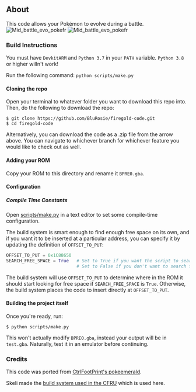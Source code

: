 ## About

This code allows your Pokémon to evolve during a battle.
![Mid_battle_evo_pokefr](https://github.com/user-attachments/assets/d151a8b8-7491-4333-8414-465459a70468)
![Mid_battle_evo_pokefr](https://github.com/user-attachments/assets/d151a8b8-7491-4333-8414-465459a70468)


### Build Instructions

You must have `DevkitARM` and `Python 3.7` in your `PATH` variable. `Python 3.8` or higher willn't work!

Run the following command:  `python scripts/make.py`

#### Cloning the repo

Open your terminal to whatever folder you want to download this repo into. Then, do the following to download the repo:

```shell
$ git clone https://github.com/BluRosie/firegold-code.git
$ cd firegold-code
```

Alternatively, you can download the code as a .zip file from the arrow above.  You can navigate to whichever branch for whichever feature you would like to check out as well.

#### Adding your ROM

Copy your ROM to this directory and rename it `BPRE0.gba`.

#### Configuration

##### Compile Time Constants

Open [scripts/make.py](https://github.com/BluRosie/firegold-code/blob/template/scripts/make.py#L12) in a text editor to set some compile-time configuration.

The build system is smart enough to find enough free space on its own, and if you want it to be inserted at a particular address, you can specify it by updating the definition of `OFFSET_TO_PUT`:

```python
OFFSET_TO_PUT = 0x1C88650
SEARCH_FREE_SPACE = True   # Set to True if you want the script to search for free space
                           # Set to False if you don't want to search for free space as you for example update the engine
```

The build system will use `OFFSET_TO_PUT` to determine where in the ROM it should start looking for free space if `SEARCH_FREE_SPACE` is `True`.  Otherwise, the build system places the code to insert directly at `OFFSET_TO_PUT`.

#### Building the project itself

Once you're ready, run:

```shell
$ python scripts/make.py
```

This won't actually modify `BPRE0.gba`, instead your output will be in `test.gba`. Naturally, test it in an emulator before continuing.

### Credits

This code was ported from [CtrlFootPrint's pokeemerald](https://github.com/CtrlFootPrint/pokeemerald/tree/MidBattleEvo).

Skeli made the [build system used in the CFRU](https://github.com/Skeli789/Complete-Fire-Red-Upgrade) which is used here.
